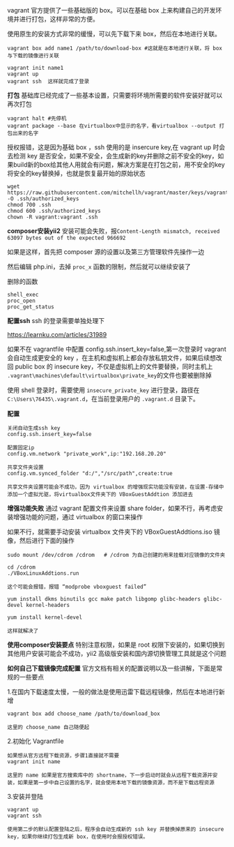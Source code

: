 vagrant 官方提供了一些基础版的 box。可以在基础 box 上来构建自己的开发环境并进行打包，这样非常的方便。

使用原生的安装方式非常的缓慢，可以先下载下来 box，然后在本地进行关联。

```
vagrant box add name1 /path/to/download-box #这就是在本地进行关联，将 box 与下载的镜像进行关联

vagrant init name1
vagrant up
vagrant ssh  这样就完成了登录
```

**打包**
基础库已经完成了一些基本设置，只需要将环境所需要的软件安装好就可以再次打包
```
vagrant halt #先停机
vagrant package --base 在virtualbox中显示的名字，看virtualbox --output 打包出来的名字
```

授权报错，这是因为基础 box ，ssh 使用的是 insercure key,在 vagrant up 时会去检测 key 是否安全，如果不安全，会生成新的key并删除之前不安全的key，如果build新的box给其他人用就会有问题，解决方案是在打包之前，用不安全的key将安全的key替换掉，也就是恢复最开始的原始状态
```
wget https://raw.githubusercontent.com/mitchellh/vagrant/master/keys/vagrant.pub -O .ssh/authorized_keys
chmod 700 .ssh
chmod 600 .ssh/authorized_keys
chown -R vagrant:vagrant .ssh
```

**composer安装yii2**
安装可能会失败，报`Content-Length mismatch, received 63097 bytes out of the expected 966692`

如果是这样，首先把 composer 源的设置以及第三方管理软件先操作一边

然后编辑 php.ini，去掉 `proc_x` 函数的限制，然后就可以继续安装了

删除的函数
```
shell_exec
proc_open
proc_get_status
```


**配置ssh**
ssh 的登录需要单独处理下

https://learnku.com/articles/31989

如果不在 vagrantfile 中配置 config.ssh.insert_key=false,第一次登录时 vagrant 会自动生成更安全的 key ，在主机和虚拟机上都会存放私钥文件，如果后续想改回 public box 的 insecure key，不仅是虚拟机上的文件要替换，同时主机上 `.vagrant\machines\default\virtualbox\private_key`的文件也要被删除掉

使用 shell 登录时，需要使用 `insecure_private_key` 进行登录，路径在 `C:\Users\76435\.vagrant.d`，在当前登录用户的 `.vagrant.d` 目录下。

**配置**
```
关闭自动生成ssh key
config.ssh.insert_key=false
   
配置固定ip
config.vm.network "private_work",ip:"192.168.20.20"

共享文件夹设置
config.vm.synced_folder "d:/","/src/path",create:true

共享文件夹设置可能会不成功，因为 virtualbox 的增强现实功能没有安装，在设置-存储中添加一个虚拟光驱，将virtualbox文件夹下的 VBoxGuestAddtion 添加进去
```

**增强功能失败**
通过 vagrant 配置文件来设置 share folder，如果不行，再考虑安装增强功能的问题，通过 virtualbox 的窗口来操作

如果不行，就需要手动安装 virtualbox 文件夹下的 VBoxGuestAddtions.iso 镜像，然后进行下面的操作
```
sudo mount /dev/cdrom /cdrom   # /cdrom 为自己创建的用来挂载对应镜像的文件夹

cd /cdrom
./VBoxLinuxAddtions.run

这个可能会报错，报错 “modprobe vboxguest failed”

yum install dkms binutils gcc make patch libgomp glibc-headers glibc-devel kernel-headers

yum install kernel-devel

这样就解决了
```


**使用composer安装要点**
特别注意权限，如果是 root 权限下安装的，如果切换到其他用户安装可能会不成功，yii2 高级版安装和国内源切换管理工具就是这个问题


**如何自己下载镜像完成配置**
官方文档有相关的配置说明以及一些讲解，下面是常规的一些要点

1.在国内下载速度太慢，一般的做法是使用迅雷下载远程镜像，然后在本地进行新增
```
vagrant box add choose_name /path/to/download_box

这里的 choose_name 自己随便起
```

2.初始化 Vagrantfile
```
如果想从官方远程下载资源，步骤1直接就不需要
vagrant init name

这里的 name 如果是官方搜索库中的 shortname，下一步启动时就会从远程下载资源并安装，如果是第一步中自己设置的名字，就会使用本地下载的镜像资源，而不是下载远程资源
```

3.安装并登陆
```
vagrant up
vagrant ssh

使用第二步的默认配置登陆之后，程序会自动生成新的 ssh key 并替换掉原来的 insecure key，如果你继续打包生成新 box，在使用时会报授权错误。   
```